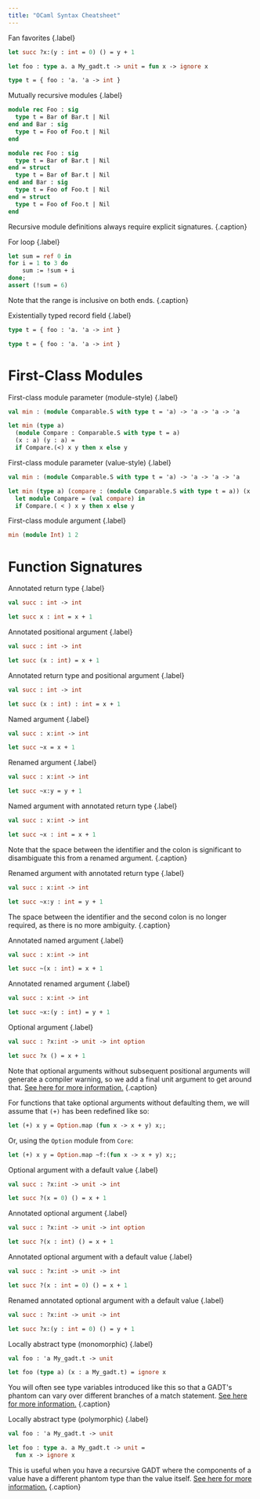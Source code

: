 ```yaml
---
title: "OCaml Syntax Cheatsheet"
---
```


Fan favorites
{.label}

```ocaml {.ml}
let succ ?x:(y : int = 0) () = y + 1

let foo : type a. a My_gadt.t -> unit = fun x -> ignore x

type t = { foo : 'a. 'a -> int }
```

Mutually recursive modules
{.label}

```ocaml {.mli}
module rec Foo : sig
  type t = Bar of Bar.t | Nil
end and Bar : sig
  type t = Foo of Foo.t | Nil
end
```
```ocaml {.ml, .captioned}
module rec Foo : sig
  type t = Bar of Bar.t | Nil
end = struct
  type t = Bar of Bar.t | Nil
end and Bar : sig
  type t = Foo of Foo.t | Nil
end = struct
  type t = Foo of Foo.t | Nil
end
```

Recursive module definitions always require explicit signatures.
{.caption}

For loop
{.label}

```ocaml {.ml, .captioned}
let sum = ref 0 in
for i = 1 to 3 do
    sum := !sum + i
done;
assert (!sum = 6)
```

Note that the range is inclusive on both ends.
{.caption}

Existentially typed record field
{.label}

```ocaml {.mli}
type t = { foo : 'a. 'a -> int }
```
```ocaml {.ml}
type t = { foo : 'a. 'a -> int }
```

# First-Class Modules

First-class module parameter (module-style)
{.label}

```ocaml {.mli}
val min : (module Comparable.S with type t = 'a) -> 'a -> 'a -> 'a
```
```ocaml {.ml}
let min (type a)
  (module Compare : Comparable.S with type t = a)
  (x : a) (y : a) =
  if Compare.(<) x y then x else y
```

First-class module parameter (value-style)
{.label}

```ocaml {.mli}
val min : (module Comparable.S with type t = 'a) -> 'a -> 'a -> 'a
```
```ocaml {.ml}
let min (type a) (compare : (module Comparable.S with type t = a)) (x : a) (y : a) =
  let module Compare = (val compare) in
  if Compare.( < ) x y then x else y
```

First-class module argument
{.label}
```ocaml {.ml}
min (module Int) 1 2
```

# Function Signatures

Annotated return type
{.label}

```ocaml {.mli}
val succ : int -> int
```
```ocaml {.ml}
let succ x : int = x + 1
```

Annotated positional argument
{.label}

```ocaml {.mli}
val succ : int -> int
```
```ocaml {.ml}
let succ (x : int) = x + 1
```

Annotated return type and positional argument
{.label}

```ocaml {.mli}
val succ : int -> int
```
```ocaml {.ml}
let succ (x : int) : int = x + 1
```

Named argument
{.label}

```ocaml {.mli}
val succ : x:int -> int
```
```ocaml {.ml}
let succ ~x = x + 1
```

Renamed argument
{.label}

```ocaml {.mli}
val succ : x:int -> int
```
```ocaml {.ml}
let succ ~x:y = y + 1
```

Named argument with annotated return type
{.label}

```ocaml {.mli}
val succ : x:int -> int
```
```ocaml {.captioned, .ml}
let succ ~x : int = x + 1
```

Note that the space between the identifier and the colon is significant to
disambiguate this from a renamed argument.
{.caption}

Renamed argument with annotated return type
{.label}

```ocaml {.mli}
val succ : x:int -> int
```
```ocaml {.captioned, .ml}
let succ ~x:y : int = y + 1
```

The space between the identifier and the second colon is no longer required, as
there is no more ambiguity.
{.caption}

Annotated named argument
{.label}

```ocaml {.mli}
val succ : x:int -> int
```
```ocaml {.ml}
let succ ~(x : int) = x + 1
```

Annotated renamed argument
{.label}

```ocaml {.mli}
val succ : x:int -> int
```
```ocaml {.ml}
let succ ~x:(y : int) = y + 1
```

Optional argument
{.label}

```ocaml {.mli}
val succ : ?x:int -> unit -> int option
```
```ocaml {.captioned, .ml}
let succ ?x () = x + 1
```

Note that optional arguments without subsequent positional arguments will generate a compiler warning, so we add a final unit argument to get around that. [See here for more information.][warning-16]
{.caption}

<aside>

For functions that take optional arguments without defaulting them, we will assume that `(+)` has been redefined like so:

```ocaml
let (+) x y = Option.map (fun x -> x + y) x;;
```

Or, using the `Option` module from `Core`:

```ocaml
let (+) x y = Option.map ~f:(fun x -> x + y) x;;
```

</aside>

Optional argument with a default value
{.label}

```ocaml {.mli}
val succ : ?x:int -> unit -> int
```
```ocaml {.ml}
let succ ?(x = 0) () = x + 1
```

Annotated optional argument
{.label}

```ocaml {.mli}
val succ : ?x:int -> unit -> int option
```
```ocaml {.ml}
let succ ?(x : int) () = x + 1
```

Annotated optional argument with a default value
{.label}

```ocaml {.mli}
val succ : ?x:int -> unit -> int
```
```ocaml {.ml}
let succ ?(x : int = 0) () = x + 1
```

Renamed annotated optional argument with a default value
{.label}

```ocaml {.mli}
val succ : ?x:int -> unit -> int
```
```ocaml {.ml}
let succ ?x:(y : int = 0) () = y + 1
```

Locally abstract type (monomorphic)
{.label}

```ocaml {.mli}
val foo : 'a My_gadt.t -> unit
```
```ocaml {.captioned, .ml}
let foo (type a) (x : a My_gadt.t) = ignore x
```

You will often see type variables introduced like this so that a GADT's phantom
can vary over different branches of a match statement. [See here for more information.][monomorphic]
{.caption}

Locally abstract type (polymorphic)
{.label}

```ocaml {.mli}
val foo : 'a My_gadt.t -> unit
```
```ocaml {.captioned, .ml}
let foo : type a. a My_gadt.t -> unit =
  fun x -> ignore x
```

This is useful when you have a recursive GADT where the components of a value
have a different phantom type than the value
itself. [See here for more information.][polymorphic]
{.caption}

[warning-16]: https://ocaml.org/docs/labels#warning-this-optional-argument-cannot-be-erased
[monomorphic]: https://ocaml.org/manual/locallyabstract.html
[polymorphic]: https://v2.ocaml.org/manual/locallyabstract.html#p:polymorpic-locally-abstract
